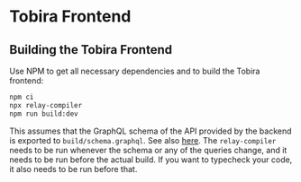 Tobira Frontend
==============


Building the Tobira Frontend
---------------------------

Use NPM to get all necessary dependencies and to build the Tobira frontend:

```sh
npm ci
npx relay-compiler
npm run build:dev
```

This assumes that the GraphQL schema of the API provided by the backend
is exported to `build/schema.graphql`. See also [here](../backend/README.md).
The `relay-compiler` needs to be run whenever the schema or any of the queries change,
and it needs to be run before the actual build.
If you want to typecheck your code, it also needs to be run before that.
